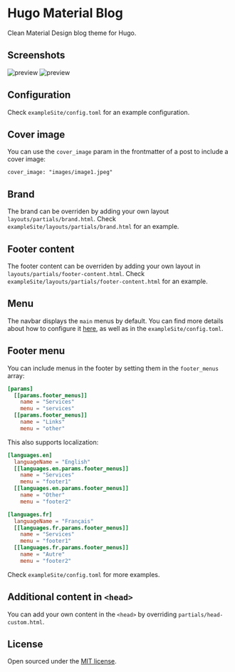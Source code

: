 # Hugo Material Blog

Clean Material Design blog theme for Hugo.

## Screenshots

![preview](https://raw.githubusercontent.com/Xzya/hugo-material-blog/master/images/screenshot.png)
![preview](https://raw.githubusercontent.com/Xzya/hugo-material-blog/master/images/screenshot2.png)

## Configuration

Check `exampleSite/config.toml` for an example configuration.

## Cover image

You can use the `cover_image` param in the frontmatter of a post to include a cover image:

`cover_image: "images/image1.jpeg"`

## Brand

The brand can be overriden by adding your own layout `layouts/partials/brand.html`. Check `exampleSite/layouts/partials/brand.html` for an example.

## Footer content

The footer content can be overriden by adding your own layout in `layouts/partials/footer-content.html`. Check `exampleSite/layouts/partials/footer-content.html` for an example.

## Menu

The navbar displays the `main` menus by default. You can find more details about how to configure it [here](https://gohugo.io/templates/menu-templates/), as well as in the `exampleSite/config.toml`.

## Footer menu

You can include menus in the footer by setting them in the `footer_menus` array:

```toml
[params]
  [[params.footer_menus]]
    name = "Services"
    menu = "services"
  [[params.footer_menus]]
    name = "Links"
    menu = "other"
```

This also supports localization:

```toml
[languages.en]
  languageName = "English"
  [[languages.en.params.footer_menus]]
    name = "Services"
    menu = "footer1"
  [[languages.en.params.footer_menus]]
    name = "Other"
    menu = "footer2"

[languages.fr]
  languageName = "Français"
  [[languages.fr.params.footer_menus]]
    name = "Services"
    menu = "footer1"
  [[languages.fr.params.footer_menus]]
    name = "Autre"
    menu = "footer2"
```

Check `exampleSite/config.toml` for more examples.

## Additional content in `<head>`

You can add your own content in the `<head>` by overriding `partials/head-custom.html`.

## License

Open sourced under the [MIT license](./LICENSE.md).